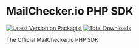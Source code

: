 # MailChecker.io PHP SDK

[![Latest Version on Packagist](https://img.shields.io/packagist/v/mailchecker-io/mailchecker-php-sdk.svg?style=flat-square)](https://packagist.org/packages/mailchecker-io/mailchecker-php-sdk)
[![Total Downloads](https://img.shields.io/github/downloads/mailchecker-io/mailchecker-php-sdk/total?style=flat-square)](https://packagist.org/packages/mailchecker-io/mailchecker-php-sdk)

The Official MailChecker.io PHP SDK
